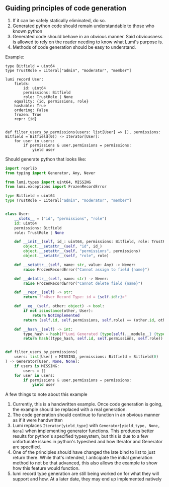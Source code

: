 
## Guiding principles of code generation

1. If it can be safely statically eliminated, do so.
2. Generated python code should remain understandable to those who known python
3. Generated code should behave in an obvious manner.
   Said obviousness is allowed to rely on the reader needing to know what Lumi's purpose is.
4. Methods of code generation should be easy to understand.



Example:

```
type Bitfield = uint64
type TrustRole = Literal["admin", "moderator", "member"]

lumi record User:
    fields:
        id: uint64
        permissions: Bitfield
        role: TrustRole | None
    equality: {id, permissions, role}
    hashable: True
    ordering: False
    frozen: True
    repr: {id}


def filter_users_by_permissions(users: list[User] => [], permissions: Bitfield = Bitfield(0)) -> Iterator[User]:
    for user in users:
        if permissions & user.permissions = permissions:
            yield user
```

Should generate python that looks like:

```py
import reprlib
from typing import Generator, Any, Never

from lumi.types import uint64, MISSING
from lumi.exceptions import FrozenRecordError

type Bitfield = uint64
type TrustRole = Literal["admin", "moderator", "member"]


class User:
    __slots__ = ("id", "permissions", "role")
    id: uint64
    permissions: Bitfield
    role: TrustRole | None

    def __init__(self, id_: uint64, permissions: Bitfield, role: TrustRole | None):
        object.__setattr__(self, "id", id_)
        object.__setattr__(self, "permissions", permissions)
        object.__setattr__(self, "role", role)

    def __setattr__(self, name: str, value: Any) -> Never:
        raise FrozenRecordError("Cannot assign to field {name}")

    def __delattr__(self, name: str) -> Never:
        raise FrozenRecordError("Cannot delete field {name}")

    def __repr__(self) -> str:
        return f"<User Record Type: id = {self.id!r}>"

    def __eq__(self, other: object) -> bool:
        if not isinstance(other, User):
            return NotImplemented
        return (self.id, self.permissions, self.role) == (other.id, other.permissions, other.role)

    def __hash__(self) -> int:
        type_hash = hash(f"Lumi Generated {type(self).__module__} {type(self).__qualname__}")
        return hash((type_hash, self.id, self.permissions, self.role))


def filter_users_by_permissions(
    users: list[User] = MISSING, permissions: Bitfield = Bitfield(0)
) -> Generator[User, None, None]:
    if users is MISSING:
        users = []
    for user in users:
        if permissions & user.permissions = permissions:
            yield user
```


A few things to note about this example

1. Currently, this is a handwritten example. Once code generation is going, the example should be replaced with a real generation.
2. The code generation should continue to function in an obvious manner as if it were handwritten
3. Lumi replaces `Iterator[yield_type]` with `Generator[yield_type, None, None]` when implementing generator functions. This produces better results for python's specified typesystem, but this is due to a few unfortunate issues in python's typeshed and how Iterator and Generator are specified.
4. One of the principles should have changed the late bind to list to just return there. While that's intended, I anticipate the
initial generation method to not be that advanced, this also allows the example to show how this feature would function.
5. lumi record type generation are still being worked on for what they will support and how. At a later date, they may end up implemented natively
